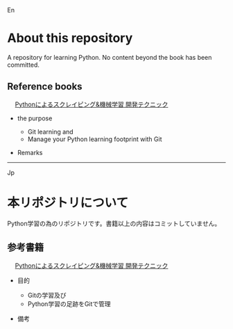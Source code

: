 En
# About this repository
 A repository for learning Python. No content beyond the book has been committed.

## Reference books
　 [Pythonによるスクレイピング&機械学習 開発テクニック](https://www.amazon.co.jp/Python%E3%81%AB%E3%82%88%E3%82%8B%E3%82%B9%E3%82%AF%E3%83%AC%E3%82%A4%E3%83%94%E3%83%B3%E3%82%B0-%E9%96%8B%E7%99%BA%E3%83%86%E3%82%AF%E3%83%8B%E3%83%83%E3%82%AF-BeautifulSoup-scikit-learn-TensorFlow%E3%82%92%E4%BD%BF%E3%81%A3%E3%81%A6%E3%81%BF%E3%82%88%E3%81%86/dp/4802610793)

* the purpose
    * Git learning and
    * Manage your Python learning footprint with Git

* Remarks

***
Jp
# 本リポジトリについて
 Python学習の為のリポジトリです。書籍以上の内容はコミットしていません。

## 参考書籍
　 [Pythonによるスクレイピング&機械学習 開発テクニック](https://www.amazon.co.jp/Python%E3%81%AB%E3%82%88%E3%82%8B%E3%82%B9%E3%82%AF%E3%83%AC%E3%82%A4%E3%83%94%E3%83%B3%E3%82%B0-%E9%96%8B%E7%99%BA%E3%83%86%E3%82%AF%E3%83%8B%E3%83%83%E3%82%AF-BeautifulSoup-scikit-learn-TensorFlow%E3%82%92%E4%BD%BF%E3%81%A3%E3%81%A6%E3%81%BF%E3%82%88%E3%81%86/dp/4802610793)

* 目的
    * Gitの学習及び
    * Python学習の足跡をGitで管理

* 備考

